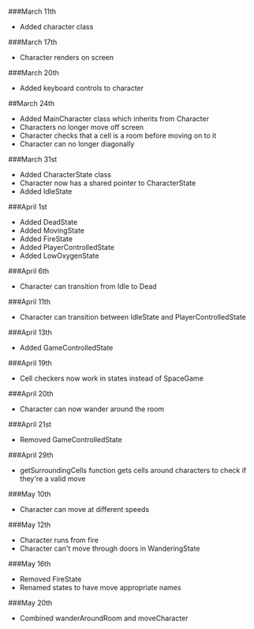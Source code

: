 ###March 11th
* Added character class

###March 17th
* Character renders on screen

###March 20th
* Added keyboard controls to character

##March 24th
* Added MainCharacter class which inherits from Character
* Characters no longer move off screen
* Character checks that a cell is a room before moving on to it
* Character can no longer diagonally

###March 31st
* Added CharacterState class
* Character now has a shared pointer to CharacterState
* Added IdleState

###April 1st
* Added DeadState
* Added MovingState
* Added FireState
* Added PlayerControlledState
* Added LowOxygenState

###April 6th
* Character can transition from Idle to Dead

###April 11th
* Character can transition between IdleState and PlayerControlledState

###April 13th
* Added GameControlledState

###April 19th
* Cell checkers now work in states instead of SpaceGame

###April 20th
* Character can now wander around the room

###April 21st
* Removed GameControlledState

###April 29th
* getSurroundingCells function gets cells around characters to check if they're a valid move

###May 10th
* Character can move at different speeds

###May 12th 
* Character runs from fire
* Character can't move through doors in WanderingState

###May 16th
* Removed FireState
* Renamed states to have move appropriate names

###May 20th
* Combined wanderAroundRoom and moveCharacter




